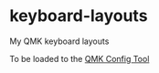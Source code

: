 # keyboard-layouts
My QMK keyboard layouts

To be loaded to the [QMK Config Tool](https://config.qmk.fm)
